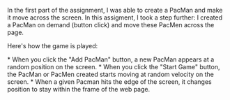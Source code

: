 <p>In the first part of the assignment, I was able to create a PacMan and make it move across the screen. 
In this assigment, I took a step further: I created a PacMan on demand (button click) and move these PacMen across the page.</p>

<p>Here's how the game is played:</p>
* When you click the "Add PacMan" button, a new PacMan appears at a random position on the screen.
* When you click the "Start Game" button, the PacMan or PacMen created starts moving at random velocity on the screen.
* When a given Pacman hits the edge of the screen, it changes position to stay within the frame of the web page.

